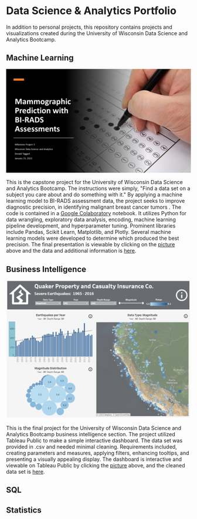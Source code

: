 # Data Science & Analytics Portfolio
In addition to personal projects, this repository contains projects and visualizations created during the University of Wisconsin Data Science and Analytics Bootcamp.

## Machine Learning
[![](/Mammographic%20Prediction%20with%20BI-RADS%20Assessments/Milestone_Project_3_Cover_Slide.png)](/Mammographic%20Prediction%20with%20BI-RADS%20Assessments/Milestone%20Project%203%20-%20Mammography%20Presentation.pdf)

This is the capstone project for the University of Wisconsin Data Science and Analytics Bootcamp.  The instructions were simply, "Find a data set on a subject you care about and do something with it."  By applying a machine learning model to BI-RADS assessment data, the project seeks to improve diagnostic precision, in identifying malignant breast cancer tumors .  The code is contained in a [Google Colaboratory](/Mammographic%20Prediction%20with%20BI-RADS%20Assessments/Milestone_Project_3_Mammography.ipynb) notebook.  It utilizes Python for data wrangling, exploratory data analysis, encoding, machine learning pipeline development, and hyperparameter tuning.  Prominent libraries include Pandas, Scikit Learn, Matplotlib, and Plotly.  Several machine learning models were developed to determine which produced the best precision.  The final presentation is viewable by clicking on the [picture](/Mammographic%20Prediction%20with%20BI-RADS%20Assessments/Milestone%20Project%203%20-%20Mammography%20Presentation.pdf) above and the data and additional information is [here](/Mammographic%20Prediction%20with%20BI-RADS%20Assessments/).

## Business Intelligence

[![](/Quaker_Property_and_Casualty/Screenshot_20230213_121713.png)](https://public.tableau.com/views/BusinessIntelligenceFinalProject_16763102730270/EarthquakeDashboard?:language=en-US&:display_count=n&:origin=viz_share_link)

This is the final project for the University of Wisconsin Data Science and Analytics Bootcamp business intelligence section. The project utilized Tableau Public to make a simple interactive dashboard. The data set was provided in .csv and needed minimal cleaning.  Requirements included, creating parameters and measures, applying filters, enhancing tooltips, and presenting a visually appealing display.  The dashboard is interactive and viewable on Tableau Public by clicking the [picture](https://public.tableau.com/views/BusinessIntelligenceFinalProject_16763102730270/EarthquakeDashboard?:language=en-US&:display_count=n&:origin=viz_share_link) above, and the cleaned data set is [here](/Quaker_Property_and_Casualty/).  


## SQL

## Statistics
